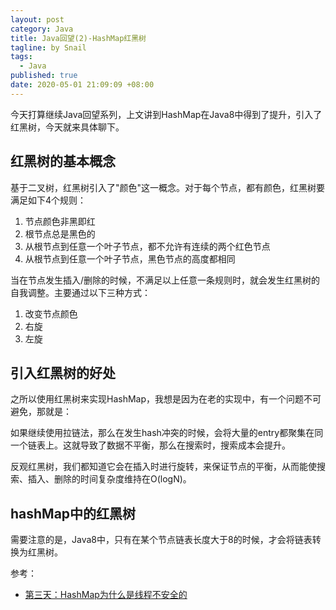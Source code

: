 ```yaml
---
layout: post
category: Java
title: Java回望(2)-HashMap红黑树
tagline: by Snail
tags: 
  - Java
published: true
date: 2020-05-01 21:09:09 +08:00
---	
```


今天打算继续Java回望系列，上文讲到HashMap在Java8中得到了提升，引入了红黑树，今天就来具体聊下。
<!--more-->

## 红黑树的基本概念
基于二叉树，红黑树引入了"颜色"这一概念。对于每个节点，都有颜色，红黑树要满足如下4个规则：
1. 节点颜色非黑即红
2. 根节点总是黑色的
3. 从根节点到任意一个叶子节点，都不允许有连续的两个红色节点
4. 从根节点到任意一个叶子节点，黑色节点的高度都相同

当在节点发生插入/删除的时候，不满足以上任意一条规则时，就会发生红黑树的自我调整。主要通过以下三种方式：
1. 改变节点颜色
2. 右旋
3. 左旋

## 引入红黑树的好处
之所以使用红黑树来实现HashMap，我想是因为在老的实现中，有一个问题不可避免，那就是：

如果继续使用拉链法，那么在发生hash冲突的时候，会将大量的entry都聚集在同一个链表上。这就导致了数据不平衡，那么在搜索时，搜索成本会提升。

反观红黑树，我们都知道它会在插入时进行旋转，来保证节点的平衡，从而能使搜索、插入、删除的时间复杂度维持在O(logN)。

## hashMap中的红黑树
需要注意的是，Java8中，只有在某个节点链表长度大于8的时候，才会将链表转换为红黑树。


参考：
- [第三天：HashMap为什么是线程不安全的](https://zhuanlan.zhihu.com/p/42703011)